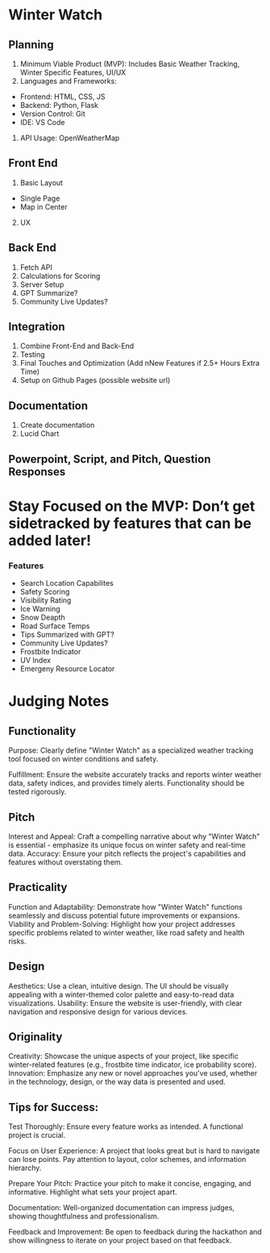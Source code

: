 # Winter Watch

## Planning
1. Minimum Viable Product (MVP): Includes Basic Weather Tracking, Winter Specific Features, UI/UX
2. Languages and Frameworks:
- Frontend: HTML, CSS, JS
- Backend: Python, Flask
- Version Control: Git
- IDE: VS Code
1. API Usage: OpenWeatherMap

## Front End
1. Basic Layout
- Single Page
- Map in Center  
2. UX

## Back End
1. Fetch API
2. Calculations for Scoring
3. Server Setup
4. GPT Summarize?
5. Community Live Updates?

## Integration
1. Combine Front-End and Back-End
2. Testing
3. Final Touches and Optimization (Add nNew Features if 2.5+ Hours Extra Time)
4. Setup on Github Pages (possible website url)

## Documentation
1. Create documentation
2. Lucid Chart

## Powerpoint, Script, and Pitch, Question Responses

# Stay Focused on the MVP: Don’t get sidetracked by features that can be added later!

### Features

- Search Location Capabilites
- Safety Scoring 
- Visibility Rating
- Ice Warning
- Snow Deapth
- Road Surface Temps
- Tips Summarized with GPT?
- Community Live Updates?
- Frostbite Indicator 
- UV Index
- Emergeny Resource Locator

# Judging Notes

## Functionality
Purpose: Clearly define "Winter Watch" as a specialized weather tracking tool focused on winter conditions and safety.

Fulfillment: Ensure the website accurately tracks and reports winter weather data, safety indices, and provides timely alerts. Functionality should be tested rigorously.

## Pitch
Interest and Appeal: Craft a compelling narrative about why "Winter Watch" is essential - emphasize its unique focus on winter safety and real-time data.
Accuracy: Ensure your pitch reflects the project's capabilities and features without overstating them.

## Practicality
Function and Adaptability: Demonstrate how "Winter Watch" functions seamlessly and discuss potential future improvements or expansions.
Viability and Problem-Solving: Highlight how your project addresses specific problems related to winter weather, like road safety and health risks.

## Design
Aesthetics: Use a clean, intuitive design. The UI should be visually appealing with a winter-themed color palette and easy-to-read data visualizations.
Usability: Ensure the website is user-friendly, with clear navigation and responsive design for various devices.

## Originality
Creativity: Showcase the unique aspects of your project, like specific winter-related features (e.g., frostbite time indicator, ice probability score).
Innovation: Emphasize any new or novel approaches you've used, whether in the technology, design, or the way data is presented and used.

## Tips for Success:
Test Thoroughly: Ensure every feature works as intended. A functional project is crucial.

Focus on User Experience: A project that looks great but is hard to navigate can lose points. Pay attention to layout, color schemes, and information hierarchy.

Prepare Your Pitch: Practice your pitch to make it concise, engaging, and informative. Highlight what sets your project apart.

Documentation: Well-organized documentation can impress judges, showing thoughtfulness and professionalism.

Feedback and Improvement: Be open to feedback during the hackathon and show willingness to iterate on your project based on that feedback.
